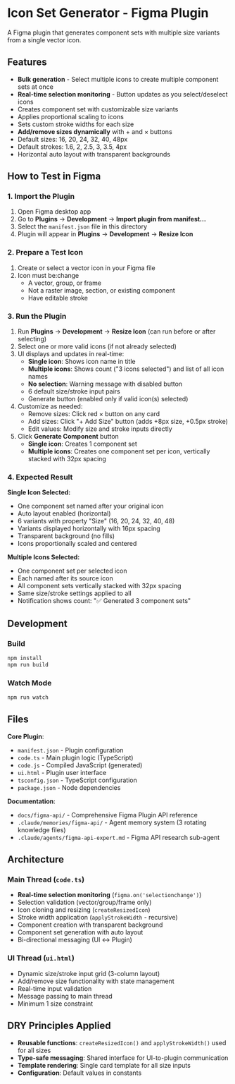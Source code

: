 # Icon Set Generator - Figma Plugin

A Figma plugin that generates component sets with multiple size variants from a single vector icon.

## Features

- **Bulk generation** - Select multiple icons to create multiple component sets at once
- **Real-time selection monitoring** - Button updates as you select/deselect icons
- Creates component set with customizable size variants
- Applies proportional scaling to icons
- Sets custom stroke widths for each size
- **Add/remove sizes dynamically** with + and × buttons
- Default sizes: 16, 20, 24, 32, 40, 48px
- Default strokes: 1.6, 2, 2.5, 3, 3.5, 4px
- Horizontal auto layout with transparent backgrounds

## How to Test in Figma

### 1. Import the Plugin

1. Open Figma desktop app
2. Go to **Plugins** → **Development** → **Import plugin from manifest...**
3. Select the `manifest.json` file in this directory
4. Plugin will appear in **Plugins** → **Development** → **Resize Icon**

### 2. Prepare a Test Icon

1. Create or select a vector icon in your Figma file
2. Icon must be:change
   - A vector, group, or frame
   - Not a raster image, section, or existing component
   - Have editable stroke

### 3. Run the Plugin

1. Run **Plugins** → **Development** → **Resize Icon** (can run before or after selecting)
2. Select one or more valid icons (if not already selected)
3. UI displays and updates in real-time:
   - **Single icon**: Shows icon name in title
   - **Multiple icons**: Shows count ("3 icons selected") and list of all icon names
   - **No selection**: Warning message with disabled button
   - 6 default size/stroke input pairs
   - Generate button (enabled only if valid icon(s) selected)
4. Customize as needed:
   - Remove sizes: Click red × button on any card
   - Add sizes: Click "+ Add Size" button (adds +8px size, +0.5px stroke)
   - Edit values: Modify size and stroke inputs directly
5. Click **Generate Component** button
   - **Single icon**: Creates 1 component set
   - **Multiple icons**: Creates one component set per icon, vertically stacked with 32px spacing

### 4. Expected Result

**Single Icon Selected:**
- One component set named after your original icon
- Auto layout enabled (horizontal)
- 6 variants with property "Size" (16, 20, 24, 32, 40, 48)
- Variants displayed horizontally with 16px spacing
- Transparent background (no fills)
- Icons proportionally scaled and centered

**Multiple Icons Selected:**
- One component set per selected icon
- Each named after its source icon
- All component sets vertically stacked with 32px spacing
- Same size/stroke settings applied to all
- Notification shows count: "✅ Generated 3 component sets"

## Development

### Build

```bash
npm install
npm run build
```

### Watch Mode

```bash
npm run watch
```

## Files

**Core Plugin**:

- `manifest.json` - Plugin configuration
- `code.ts` - Main plugin logic (TypeScript)
- `code.js` - Compiled JavaScript (generated)
- `ui.html` - Plugin user interface
- `tsconfig.json` - TypeScript configuration
- `package.json` - Node dependencies

**Documentation**:

- `docs/figma-api/` - Comprehensive Figma Plugin API reference
- `.claude/memories/figma-api/` - Agent memory system (3 rotating knowledge files)
- `.claude/agents/figma-api-expert.md` - Figma API research sub-agent

## Architecture

### Main Thread (`code.ts`)

- **Real-time selection monitoring** (`figma.on('selectionchange')`)
- Selection validation (vector/group/frame only)
- Icon cloning and resizing (`createResizedIcon`)
- Stroke width application (`applyStrokeWidth` - recursive)
- Component creation with transparent background
- Component set generation with auto layout
- Bi-directional messaging (UI ↔ Plugin)

### UI Thread (`ui.html`)

- Dynamic size/stroke input grid (3-column layout)
- Add/remove size functionality with state management
- Real-time input validation
- Message passing to main thread
- Minimum 1 size constraint

## DRY Principles Applied

- **Reusable functions**: `createResizedIcon()` and `applyStrokeWidth()` used for all sizes
- **Type-safe messaging**: Shared interface for UI-to-plugin communication
- **Template rendering**: Single card template for all size inputs
- **Configuration**: Default values in constants
